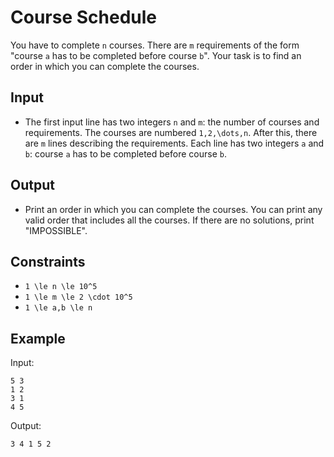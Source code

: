 # Course Schedule 

You have to complete ```n``` courses. There are ```m``` requirements of the form "course ```a``` has to be completed before course ```b```". Your task is to find an order in which you can complete the courses.
## Input
- The first input line has two integers ```n``` and ```m```: the number of courses and requirements. The courses are numbered ```1,2,\dots,n```.
After this, there are ```m``` lines describing the requirements. Each line has two integers ```a``` and ```b```: course ```a``` has to be completed before course ```b```.
## Output
- Print an order in which you can complete the courses. You can print any valid order that includes all the courses.
If there are no solutions, print "IMPOSSIBLE".
## Constraints

- ```1 \le n \le 10^5```
- ```1 \le m \le 2 \cdot 10^5```
- ```1 \le a,b \le n```

## Example
Input:
```
5 3
1 2
3 1
4 5
```

Output:
```
3 4 1 5 2
```
